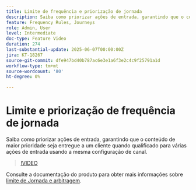 ```yaml
---
title: Limite de frequência e priorização de jornada
description: Saiba como priorizar ações de entrada, garantindo que o conteúdo de maior prioridade seja entregue a um cliente quando qualificado para várias ações de entrada usando a mesma configuração de canal.
feature: Frequency Rules, Journeys
role: Admin, User
level: Intermediate
doc-type: Feature Video
duration: 274
last-substantial-update: 2025-06-07T00:00:00Z
jira: KT-18267
source-git-commit: dfe947bd40b787ac6e3e1a6f3e2c4c9f25791a1d
workflow-type: tm+mt
source-wordcount: '80'
ht-degree: 0%

---
```



# Limite e priorização de frequência de jornada

Saiba como priorizar ações de entrada, garantindo que o conteúdo de maior prioridade seja entregue a um cliente quando qualificado para várias ações de entrada usando a mesma configuração de canal.

>[!VIDEO](https://video.tv.adobe.com/v/3447620/?learn=on&enablevpops&captions=por_br)

Consulte a documentação do produto para obter mais informações sobre [limite de Jornada e arbitragem](https://experienceleague.adobe.com/pt-br/docs/journey-optimizer/using/conflict-prioritization/capping-rules/journey-capping).
